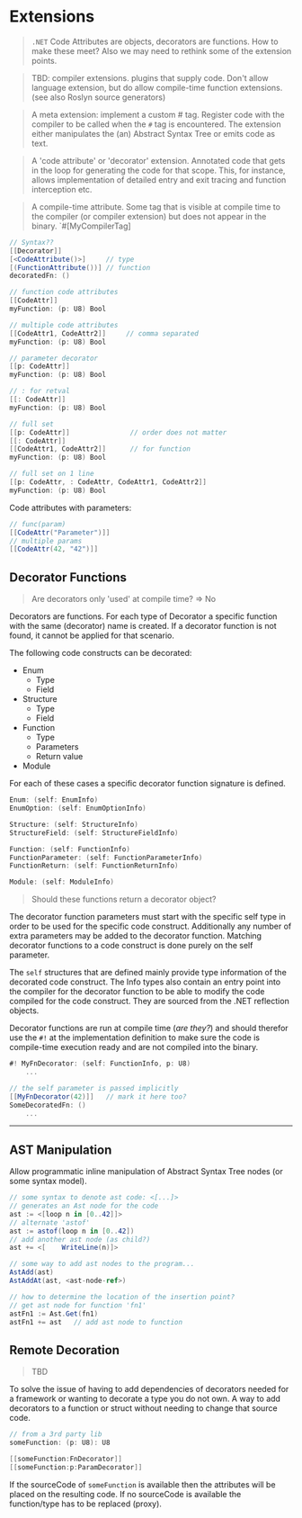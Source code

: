 # Extensions

> `.NET` Code Attributes are objects, decorators are functions. How to make these meet? Also we may need to rethink some of the extension points.

> TBD: compiler extensions. plugins that supply code. Don't allow language extension, but do allow compile-time function extensions. (see also Roslyn source generators)

> A meta extension: implement a custom # tag. Register code with the compiler to be called when the `#` tag is encountered. The extension either manipulates the (an) Abstract Syntax Tree or emits code as text.

> A 'code attribute' or 'decorator' extension. Annotated code that gets in the loop for generating the code for that scope. This, for instance, allows implementation of detailed entry and exit tracing and function interception etc.

> A compile-time attribute. Some tag that is visible at compile time to the compiler (or compiler extension) but does not appear in the binary. `#[MyCompilerTag]

```csharp
// Syntax??
[[Decorator]]
[<CodeAttribute()>]     // type
[(FunctionAttribute())] // function
decoratedFn: ()
```

```C#
// function code attributes
[[CodeAttr]]
myFunction: (p: U8) Bool

// multiple code attributes
[[CodeAttr1, CodeAttr2]]     // comma separated
myFunction: (p: U8) Bool

// parameter decorator
[[p: CodeAttr]]
myFunction: (p: U8) Bool

// : for retval
[[: CodeAttr]]
myFunction: (p: U8) Bool

// full set
[[p: CodeAttr]]               // order does not matter
[[: CodeAttr]]
[[CodeAttr1, CodeAttr2]]      // for function
myFunction: (p: U8) Bool

// full set on 1 line
[[p: CodeAttr, : CodeAttr, CodeAttr1, CodeAttr2]]
myFunction: (p: U8) Bool
```

Code attributes with parameters:

```C#
// func(param)
[[CodeAttr("Parameter")]]
// multiple params
[[CodeAttr(42, "42")]]
```

## Decorator Functions

> Are decorators only 'used' at compile time? => No

Decorators are functions. For each type of Decorator a specific function with the same (decorator) name is created. If a decorator function is not found, it cannot be applied for that scenario.

The following code constructs can be decorated:

- Enum
  - Type
  - Field
- Structure
  - Type
  - Field
- Function
  - Type
  - Parameters
  - Return value
- Module

For each of these cases a specific decorator function signature is defined.

```C#
Enum: (self: EnumInfo)
EnumOption: (self: EnumOptionInfo)

Structure: (self: StructureInfo)
StructureField: (self: StructureFieldInfo)

Function: (self: FunctionInfo)
FunctionParameter: (self: FunctionParameterInfo)
FunctionReturn: (self: FunctionReturnInfo)

Module: (self: ModuleInfo)
```

> Should these functions return a decorator object?

The decorator function parameters must start with the specific self type in order to be used for the specific code construct. Additionally any number of extra parameters may be added to the decorator function. Matching decorator functions to a code construct is done purely on the self parameter.

The `self` structures that are defined mainly provide type information of the decorated code construct. The Info types also contain an entry point into the compiler for the decorator function to be able to modify the code compiled for the code construct. They are sourced from the .NET reflection objects.

Decorator functions are run at compile time (_are they?_) and should therefor use the `#!` at the implementation definition to make sure the code is compile-time execution ready and are not compiled into the binary.

```C#
#! MyFnDecorator: (self: FunctionInfo, p: U8)
    ...

// the self parameter is passed implicitly
[[MyFnDecorator(42)]]   // mark it here too?
SomeDecoratedFn: ()
    ...
```

---

## AST Manipulation

Allow programmatic inline manipulation of Abstract Syntax Tree nodes (or some syntax model).

```csharp
// some syntax to denote ast code: <[...]>
// generates an Ast node for the code
ast := <[loop n in [0..42]]>
// alternate 'astof'
ast := astof(loop n in [0..42])
// add another ast node (as child?)
ast += <[    WriteLine(n)]>

// some way to add ast nodes to the program...
AstAdd(ast)
AstAddAt(ast, <ast-node-ref>)

// how to determine the location of the insertion point?
// get ast node for function 'fn1'
astFn1 := Ast.Get(fn1)
astFn1 += ast   // add ast node to function
```

## Remote Decoration

> TBD

To solve the issue of having to add dependencies of decorators needed for a framework or wanting to decorate a type you do not own.
A way to add decorators to a function or struct without needing to change that source code.

```csharp
// from a 3rd party lib
someFunction: (p: U8): U8

[[someFunction:FnDecorator]]
[[someFunction:p:ParamDecorator]]
```

If the sourceCode of `someFunction` is available then the attributes will be placed on the resulting code.
If no sourceCode is available the function/type has to be replaced (proxy).
